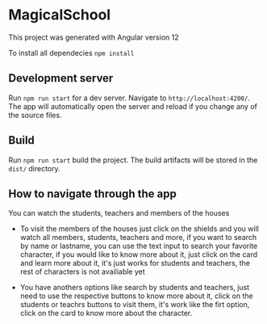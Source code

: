 # MagicalSchool

This project was generated with Angular version 12

To install all dependecies `npm install`


## Development server

Run `npm run start` for a dev server. Navigate to `http://localhost:4200/`. The app will automatically open the server and reload if you change any of the source files.

## Build

Run `npm run start` build the project. The build artifacts will be stored in the `dist/` directory.





## How to navigate through the app

You can watch the students, teachers and members of the houses

* To visit the members of the houses just click on the shields and you will watch all members, students, teachers and more, if you want to search by name or lastname, you can use the text input  to search your favorite character, if you would like to know more about it, just click on the card and learn more about it, it's just works for students and teachers, the rest of characters is not availiable yet


*  You have anothers options like search by students and teachers, just need to use the respective buttons to know more about it, click on the students or teachrs buttons to visit them, it's work like the firt option, click on the card to know more about the character.